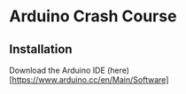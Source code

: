 # Arduino Crash Course

## Installation
Download the Arduino IDE (here)[https://www.arduino.cc/en/Main/Software]
